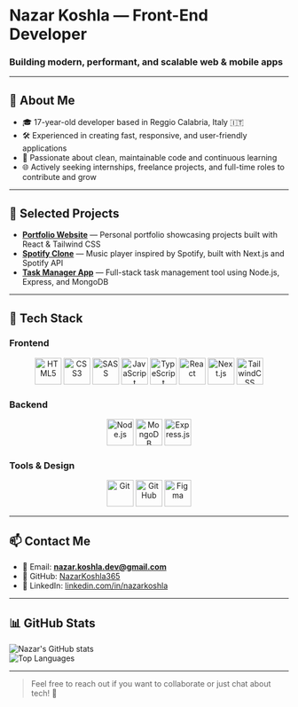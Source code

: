 # Nazar Koshla — Front-End Developer

### Building modern, performant, and scalable web & mobile apps

---

## 💼 About Me

- 🎓 17-year-old developer based in Reggio Calabria, Italy 🇮🇹  
- 🛠️ Experienced in creating fast, responsive, and user-friendly applications  
- 🎯 Passionate about clean, maintainable code and continuous learning  
- 🌐 Actively seeking internships, freelance projects, and full-time roles to contribute and grow  

---

## 🚀 Selected Projects

- [**Portfolio Website**](https://github.com/NazarKoshla365/portfolio) — Personal portfolio showcasing projects built with React & Tailwind CSS  
- [**Spotify Clone**](https://github.com/NazarKoshla365/spotify-clone) — Music player inspired by Spotify, built with Next.js and Spotify API  
- [**Task Manager App**](https://github.com/NazarKoshla365/task-manager) — Full-stack task management tool using Node.js, Express, and MongoDB  

---

## 🧰 Tech Stack

### Frontend

<div align="center">

<img src="https://cdn.jsdelivr.net/gh/devicons/devicon/icons/html5/html5-original.svg" alt="HTML5" width="48" height="48" />  
<img src="https://cdn.jsdelivr.net/gh/devicons/devicon/icons/css3/css3-original.svg" alt="CSS3" width="48" height="48" />  
<img src="https://cdn.jsdelivr.net/gh/devicons/devicon/icons/sass/sass-original.svg" alt="SASS" width="48" height="48" />  
<img src="https://cdn.jsdelivr.net/gh/devicons/devicon/icons/javascript/javascript-original.svg" alt="JavaScript" width="48" height="48" />  
<img src="https://cdn.jsdelivr.net/gh/devicons/devicon/icons/typescript/typescript-original.svg" alt="TypeScript" width="48" height="48" />  
<img src="https://cdn.jsdelivr.net/gh/devicons/devicon/icons/react/react-original.svg" alt="React" width="48" height="48" />  
<img src="https://cdn.jsdelivr.net/gh/devicons/devicon/icons/nextjs/nextjs-original.svg" alt="Next.js" width="48" height="48" />  
<img src="https://cdn.jsdelivr.net/gh/devicons/devicon/icons/tailwindcss/tailwindcss-plain.svg" alt="TailwindCSS" width="48" height="48" />

</div>

### Backend

<div align="center">

<img src="https://cdn.jsdelivr.net/gh/devicons/devicon/icons/nodejs/nodejs-original.svg" alt="Node.js" width="48" height="48" />  
<img src="https://cdn.jsdelivr.net/gh/devicons/devicon/icons/mongodb/mongodb-original.svg" alt="MongoDB" width="48" height="48" />  
<img src="https://cdn.jsdelivr.net/gh/devicons/devicon/icons/express/express-original.svg" alt="Express.js" width="48" height="48" />

</div>

### Tools & Design

<div align="center">

<img src="https://cdn.jsdelivr.net/gh/devicons/devicon/icons/git/git-original.svg" alt="Git" width="48" height="48" />  
<img src="https://cdn.jsdelivr.net/gh/devicons/devicon/icons/github/github-original.svg" alt="GitHub" width="48" height="48" />  
<img src="https://cdn.jsdelivr.net/gh/devicons/devicon/icons/figma/figma-original.svg" alt="Figma" width="48" height="48" />

</div>

---

## 📫 Contact Me

- 📧 Email: **nazar.koshla.dev@gmail.com**  
- 🐙 GitHub: [NazarKoshla365](https://github.com/NazarKoshla365)  
- 🔗 LinkedIn: [linkedin.com/in/nazarkoshla](https://linkedin.com/in/nazarkoshla)  

---

## 📊 GitHub Stats

![Nazar's GitHub stats](https://github-readme-stats.vercel.app/api?username=NazarKoshla365&show_icons=true&theme=radical)  
![Top Languages](https://github-readme-stats.vercel.app/api/top-langs/?username=NazarKoshla365&layout=compact&theme=radical)

---

> Feel free to reach out if you want to collaborate or just chat about tech! 🚀
